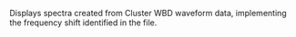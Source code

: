 Displays spectra created from Cluster WBD waveform data, implementing the frequency shift identified in the file.
